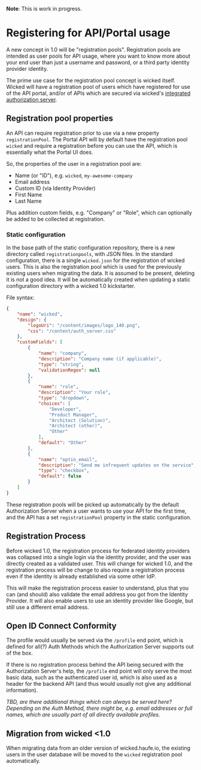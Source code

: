 **Note**: This is work in progress.

# Registering for API/Portal usage

A new concept in 1.0 will be "registration pools". Registration pools are intended as user pools for API usage, where you want to know more about your end user than just a username and password, or a third party identity provider identity.

The prime use case for the registration pool concept is wicked itself. Wicked will have a registration pool of users which have registered for use of the API portal, and/or of APIs which are secured via wicked's [integrated authorization server](oauth2-support.md).

## Registration pool properties

An API can require registration prior to use via a new property `registrationPool`. The Portal API will by default have the registration pool `wicked` and require a registration before you can use the API, which is essentially what the Portal UI does.

So, the properties of the user in a registration pool are:

* Name (or "ID"), e.g. `wicked`, `my-awesome-company`
* Email address
* Custom ID (via Identity Provider)
* First Name
* Last Name

Plus addition custom fields, e.g. "Company" or "Role", which can optionally be added to be collected at registration.

### Static configuration

In the base path of the static configuration repository, there is a new directory called `registrationpools`, with JSON files. In the standard configuration, there is a single `wicked.json` for the registration of wicked users. This is also the registration pool which is used for the previously existing users when migrating the data. It is assumed to be present, deleting it is not a good idea. It will be automatically created when updating a static configuration directory with a wicked 1.0 kickstarter.

File syntax:

```json
{
    "name": "wicked",
    "design": {
        "logoUri": "/content/images/logo_140.png",
        "css": "/content/auth_server.css"
    },
    "customFields": [
        {
            "name": "company",
            "description": "Company name (if applicable)",
            "type": "string",
            "validationRegex": null
        },
        {
            "name": "role",
            "description": "Your role",
            "type": "dropdown",
            "choices": [
                "Developer",
                "Product Manager",
                "Architect (Solution)",
                "Architect (other)",
                "Other"
            ],
            "default": "Other"
        },
        {
            "name": "optin_email",
            "description": "Send me infrequent updates on the service",
            "type": "checkbox",
            "default": false
        }
    ]
}
```

These registration pools will be picked up automatically by the default Authorization Server when a user wants to use your API for the first time, and the API has a set `registrationPool` property in the static configuration.

## Registration Process

Before wicked 1.0, the registration process for federated identity providers was collapsed into a single login via the identity provider, and the user was directly created as a validated user. This will change for wicked 1.0, and the registration process will be change to also require a registration process even if the identity is already established via some other IdP.

This will make the registration process easier to understand, plus that you can (and should) also validate the email address you got from the Identity Provider. It will also enable users to use an identity provider like Google, but still use a different email address.

## Open ID Connect Conformity

The profile would usually be served via the `/profile` end point, which is defined for all(?) Auth Methods which the Authorization Server supports out of the box.

If there is no registration process behind the API being secured with the Authorization Server's help, the `/profile` end point will only serve the most basic data, such as the authenticated user id, which is also used as a header for the backend API (and thus would usually not give any additional information).

_TBD, are there additional things which can always be served here? Depending on the Auth Method, there might be, e.g. email addresses or full names, which are usually part of all directly available profiles._

## Migration from wicked <1.0

When migrating data from an older version of wicked.haufe.io, the existing users in the user database will be moved to the `wicked` registration pool automatically.

<!--## Implementation Packages

### Changes in `portal-api`

### Changes in `portal-env`

### Changes in `portal-kickstarter`

### Changes in `portal` (UI)

### Authorization Server-->
